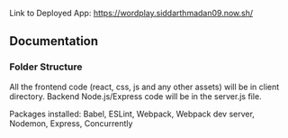 Link to Deployed App:
https://wordplay.siddarthmadan09.now.sh/
## Documentation

### Folder Structure

 All the frontend code (react, css, js and any other assets) will be in client directory. Backend Node.js/Express code will be in the server.js file.

Packages installed:
Babel,
ESLint,
Webpack,
Webpack dev server,
Nodemon,
Express,
Concurrently
